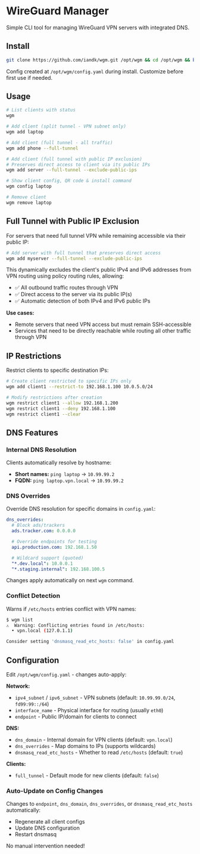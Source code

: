 # WireGuard Manager

Simple CLI tool for managing WireGuard VPN servers with integrated DNS.

## Install

```bash
git clone https://github.com/iandk/wgm.git /opt/wgm && cd /opt/wgm && bash install.sh
```

Config created at `/opt/wgm/config.yaml` during install. Customize before first use if needed.

## Usage

```bash
# List clients with status
wgm

# Add client (split tunnel - VPN subnet only)
wgm add laptop

# Add client (full tunnel - all traffic)
wgm add phone --full-tunnel

# Add client (full tunnel with public IP exclusion)
# Preserves direct access to client via its public IPs
wgm add server --full-tunnel --exclude-public-ips

# Show client config, QR code & install command
wgm config laptop

# Remove client
wgm remove laptop
```

## Full Tunnel with Public IP Exclusion

For servers that need full tunnel VPN while remaining accessible via their public IP:

```bash
# Add server with full tunnel that preserves direct access
wgm add myserver --full-tunnel --exclude-public-ips
```

This dynamically excludes the client's public IPv4 and IPv6 addresses from VPN routing using policy routing rules, allowing:
- ✅ All outbound traffic routes through VPN
- ✅ Direct access to the server via its public IP(s)
- ✅ Automatic detection of both IPv4 and IPv6 public IPs

**Use cases:**
- Remote servers that need VPN access but must remain SSH-accessible
- Services that need to be directly reachable while routing all other traffic through VPN

## IP Restrictions

Restrict clients to specific destination IPs:

```bash
# Create client restricted to specific IPs only
wgm add client1 --restrict-to 192.168.1.100 10.0.5.0/24

# Modify restrictions after creation
wgm restrict client1 --allow 192.168.1.200
wgm restrict client1 --deny 192.168.1.100
wgm restrict client1 --clear
```

## DNS Features

### Internal DNS Resolution

Clients automatically resolve by hostname:
- **Short names:** `ping laptop` → `10.99.99.2`
- **FQDN:** `ping laptop.vpn.local` → `10.99.99.2`

### DNS Overrides

Override DNS resolution for specific domains in `config.yaml`:

```yaml
dns_overrides:
  # Block ads/trackers
  ads.tracker.com: 0.0.0.0

  # Override endpoints for testing
  api.production.com: 192.168.1.50

  # Wildcard support (quoted)
  "*.dev.local": 10.0.0.1
  "*.staging.internal": 192.168.100.5
```

Changes apply automatically on next `wgm` command.

### Conflict Detection

Warns if `/etc/hosts` entries conflict with VPN names:

```bash
$ wgm list
⚠️  Warning: Conflicting entries found in /etc/hosts:
  • vpn.local (127.0.1.1)

Consider setting 'dnsmasq_read_etc_hosts: false' in config.yaml
```

## Configuration

Edit `/opt/wgm/config.yaml` - changes auto-apply:

**Network:**
- `ipv4_subnet` / `ipv6_subnet` - VPN subnets (default: `10.99.99.0/24`, `fd99:99::/64`)
- `interface_name` - Physical interface for routing (usually `eth0`)
- `endpoint` - Public IP/domain for clients to connect

**DNS:**
- `dns_domain` - Internal domain for VPN clients (default: `vpn.local`)
- `dns_overrides` - Map domains to IPs (supports wildcards)
- `dnsmasq_read_etc_hosts` - Whether to read `/etc/hosts` (default: `true`)

**Clients:**
- `full_tunnel` - Default mode for new clients (default: `false`)

### Auto-Update on Config Changes

Changes to `endpoint`, `dns_domain`, `dns_overrides`, or `dnsmasq_read_etc_hosts` automatically:
- Regenerate all client configs
- Update DNS configuration
- Restart dnsmasq

No manual intervention needed!
